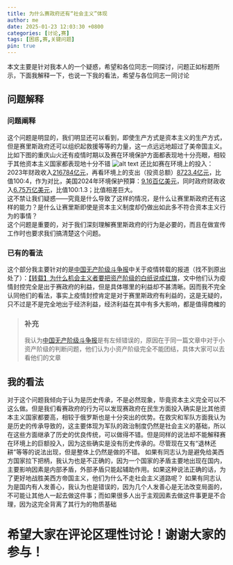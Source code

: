 ```yaml
---
title: 为什么赛政府还有“社会主义”体现
author: me
date: 2025-01-23 12:03:30 +0800
categories: [讨论,赛]
tags: [困惑,赛,关键问题]
pin: true
---
```

本文主要是针对我本人的一个疑惑，希望和各位同志一同探讨，问题正如标题所示，下面我解释一下，也说一下我的看法，希望与各位同志一同讨论

## 问题解释
### 问题阐释
这个问题是明显的，我们明显还可以看到，即使生产方式是资本主义的生产方式，但是赛里斯政府还可以组织起救援等等的力量，这一点远远地超过了美帝国主义。比如下图的重庆山火还有疫情时期以及赛在环境保护方面都表现地十分亮眼，相较于其他资本主义国家都表现地十分不错
![alt text](/commons/posts/为什么赛政府还有“社会主义”体现/重庆山火.jpg)
还比如赛在环境上的投入：2023年财政收入[216784亿元](https://www.gov.cn/lianbo/bumen/202402/content_6929621.htm)，再看环境上的支出（投资总额）[8723.4亿元](https://www.mee.gov.cn/hjzl/sthjzk/sthjtjnb/202412/W020241231550353018199.pdf)，比值100:4，作为对比，美国2024年环境保护预算：[9.16百亿美元](https://www.epa.gov/planandbudget/budget)，同时政府财政收入[6.75万亿美元](https://fiscaldata.treasury.gov/americas-finance-guide/government-revenue/#federal-revenue-overview)，比值100:1.3；比值相差巨大。<br>
这不禁让我们疑惑——究竟是什么导致了这样的情况，是什么让赛里斯政府还有这样的能力？是什么让赛里斯即使是资本主义制度却仍做出如此多不符合资本主义行为的事情？<br>
这个问题是重要的，对于我们深刻理解赛里斯政府的行为是必要的，而且在做宣传工作时也要求我们搞清楚这个问题。
### 已有的看法
这个部分我主要针对的是[中国无产阶级斗争报](https://proletarianstruggles.wordpress.com/)中关于疫情转载的报道（找不到原出处了）：[【转载】为什么机会主义者要把资产阶级的白纸说成红旗](https://proletarianstruggles.wordpress.com/2023/11/26/why-do-opportunists-refer-to-the-bourgeoisies-white-paper-as-red-flag/)，文中他们认为疫情封控完全是出于赛政府的利益，但是具体哪里的利益却不甚清晰。因而我不完全认同他们的看法，事实上疫情封控肯定是对于赛里斯政府有利益的，这是无疑的，只不过是不是完全地出于经济利益，经济利益在其中有多大影响，都是值得商榷的
> ### 补充
> 我认为[中国无产阶级斗争报](https://proletarianstruggles.wordpress.com/)是有左倾错误的，原因在于同一篇文章中对于小资产阶级的判断问题，他们认为小资产阶级完全不能团结，具体大家可以去看他们的文章

## 我的看法
对于这个问题我倾向于认为是历史传承，不是必然现象，毕竟资本主义完全可以不这么做。但是我们看赛政府的行为可以发现赛政府在民生方面投入确实是比其他资本主义国家都要高，相较于俄罗斯也是十分突出的优势。在救灾和军队方面我认为是历史的传承导致的，这主要体现为军队的政治制度仍然是社会主义的基础，所以在这些方面继承了历史的优良传统，可以做得不错。但是同样的说法却不能解释赛在环境上的巨额投入，因为这些确实是没有历史传承的。尽管现在又有“退林还耕”等等的说法出现，但是整体上仍然是做的不错。
如果有同志认为是避免给美西方国家拉下把柄，我认为也是不正确的，因为一个国家的矛盾主要地出现在国内，主要影响因素是内部矛盾，外部矛盾只能起辅助作用。如果这种说法正确的话，为了更好地战胜美西方帝国主义，他们为什么不走社会主义道路呢？
如果有同志认为是国内有人发善心，我认为也是错误的，因为几个人发善心是无法改变局面的，不可能让其他人一起去做这件事；而如果很多人出于主观因素去做这件事更是不合理，因为这完全背离了其行为的物质基础
# 希望大家在评论区理性讨论！谢谢大家的参与！